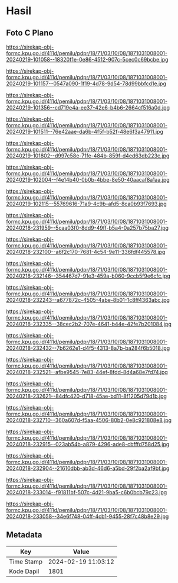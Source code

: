 # Hasil

## Foto C Plano

https://sirekap-obj-formc.kpu.go.id/411d/pemilu/pdpr/18/71/03/10/08/1871031008001-20240219-101058--18320f1e-0e86-4512-907c-5cec0c69bcbe.jpg

https://sirekap-obj-formc.kpu.go.id/411d/pemilu/pdpr/18/71/03/10/08/1871031008001-20240219-101157--0547a090-1f19-4d78-9d54-78d99bbfcd1e.jpg

https://sirekap-obj-formc.kpu.go.id/411d/pemilu/pdpr/18/71/03/10/08/1871031008001-20240219-101356--cd719e4a-ee37-42e6-b4b6-2664cf516a0d.jpg

https://sirekap-obj-formc.kpu.go.id/411d/pemilu/pdpr/18/71/03/10/08/1871031008001-20240219-101511--76e42aae-da6b-4f5f-b52f-48e6f3a47911.jpg

https://sirekap-obj-formc.kpu.go.id/411d/pemilu/pdpr/18/71/03/10/08/1871031008001-20240219-101802--d997c58e-71fe-484b-859f-d4ed63db223c.jpg

https://sirekap-obj-formc.kpu.go.id/411d/pemilu/pdpr/18/71/03/10/08/1871031008001-20240219-102004--f4e14b40-0b0b-4bbe-8e50-40aacaf8a1aa.jpg

https://sirekap-obj-formc.kpu.go.id/411d/pemilu/pdpr/18/71/03/10/08/1871031008001-20240219-102115--55769616-71a9-4c9b-afd5-8ca0b93f7693.jpg

https://sirekap-obj-formc.kpu.go.id/411d/pemilu/pdpr/18/71/03/10/08/1871031008001-20240218-231959--5caa03f0-8dd9-49ff-b5a4-0a257b75ba27.jpg

https://sirekap-obj-formc.kpu.go.id/411d/pemilu/pdpr/18/71/03/10/08/1871031008001-20240218-232100--a6f2c170-7681-4c54-9e11-336fdf445578.jpg

https://sirekap-obj-formc.kpu.go.id/411d/pemilu/pdpr/18/71/03/10/08/1871031008001-20240218-232146--354467d7-91e3-459a-b060-9ccb5f9e6cfc.jpg

https://sirekap-obj-formc.kpu.go.id/411d/pemilu/pdpr/18/71/03/10/08/1871031008001-20240218-232243--a677872c-4505-4abe-8b01-1c8ff4363abc.jpg

https://sirekap-obj-formc.kpu.go.id/411d/pemilu/pdpr/18/71/03/10/08/1871031008001-20240218-232335--38cec2b2-707e-4641-b44e-42fe7b201084.jpg

https://sirekap-obj-formc.kpu.go.id/411d/pemilu/pdpr/18/71/03/10/08/1871031008001-20240218-232432--7b6262e1-d4f5-4313-8a7b-ba284f6b5018.jpg

https://sirekap-obj-formc.kpu.go.id/411d/pemilu/pdpr/18/71/03/10/08/1871031008001-20240218-232521--afbe9545-7e83-44ef-8fdd-8d4a68e7fd74.jpg

https://sirekap-obj-formc.kpu.go.id/411d/pemilu/pdpr/18/71/03/10/08/1871031008001-20240218-232621--84dfc420-d718-45ae-bd11-8f1205d79d1b.jpg

https://sirekap-obj-formc.kpu.go.id/411d/pemilu/pdpr/18/71/03/10/08/1871031008001-20240218-232710--360a607d-f5aa-4506-80b2-0e8c921808e8.jpg

https://sirekap-obj-formc.kpu.go.id/411d/pemilu/pdpr/18/71/03/10/08/1871031008001-20240218-232915--023ab54b-a879-4296-ade8-cbfffd758d25.jpg

https://sirekap-obj-formc.kpu.go.id/411d/pemilu/pdpr/18/71/03/10/08/1871031008001-20240218-232904--21610dbb-ab3d-46d6-a5bd-29f2ba2af9bf.jpg

https://sirekap-obj-formc.kpu.go.id/411d/pemilu/pdpr/18/71/03/10/08/1871031008001-20240218-233014--f91811bf-507c-4d21-9ba5-c6b0bcb79c23.jpg

https://sirekap-obj-formc.kpu.go.id/411d/pemilu/pdpr/18/71/03/10/08/1871031008001-20240218-233058--34e6f748-04ff-4cb1-9455-28f7c48b8e29.jpg


## Metadata

| Key        | Value               |
| ---------- | ------------------- |
| Time Stamp | 2024-02-19 11:03:12 |
| Kode Dapil | 1801                |



